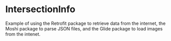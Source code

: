 # IntersectionInfo

Example of using the Retrofit package to retrieve data from the internet, the Moshi package to parse JSON files, and the Glide package to load images from the intenet.
